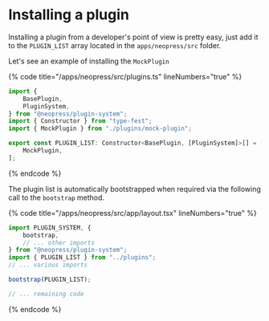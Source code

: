# Installing a plugin

Installing a plugin from a developer's point of view is pretty easy, just add it to the `PLUGIN_LIST` array located in the `apps/neopress/src` folder.

Let's see an example of installing the `MockPlugin`

{% code title="/apps/neopress/src/plugins.ts" lineNumbers="true" %}
```typescript
import {
    BasePlugin,
    PluginSystem,
} from "@neopress/plugin-system";
import { Constructor } from "type-fest";
import { MockPlugin } from "./plugins/mock-plugin";

export const PLUGIN_LIST: Constructor<BasePlugin, [PluginSystem]>[] = [
    MockPlugin,
];
```
{% endcode %}

The plugin list is automatically bootstrapped when required via the following call to the `bootstrap` method.

{% code title="/apps/neopress/src/app/layout.tsx" lineNumbers="true" %}
```typescript
import PLUGIN_SYSTEM, {
    bootstrap,
    // ... other imports
} from "@neopress/plugin-system";
import { PLUGIN_LIST } from "../plugins";
// ... various imports

bootstrap(PLUGIN_LIST);

// ... remaining code
```
{% endcode %}
